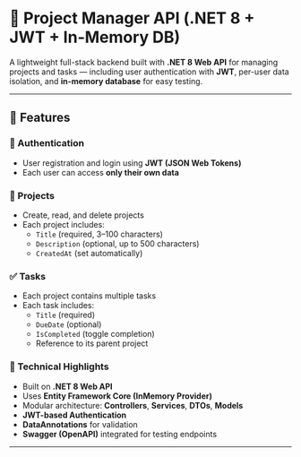 # 🧩 Project Manager API (.NET 8 + JWT + In-Memory DB)

A lightweight full-stack backend built with **.NET 8 Web API** for managing projects and tasks — including user authentication with **JWT**, per-user data isolation, and **in-memory database** for easy testing.

---

## 🚀 Features

### 🔐 Authentication
- User registration and login using **JWT (JSON Web Tokens)**  
- Each user can access **only their own data**

### 📁 Projects
- Create, read, and delete projects  
- Each project includes:
  - `Title` (required, 3–100 characters)
  - `Description` (optional, up to 500 characters)
  - `CreatedAt` (set automatically)

### ✅ Tasks
- Each project contains multiple tasks  
- Each task includes:
  - `Title` (required)
  - `DueDate` (optional)
  - `IsCompleted` (toggle completion)
  - Reference to its parent project

### 🧰 Technical Highlights
- Built on **.NET 8 Web API**
- Uses **Entity Framework Core (InMemory Provider)**
- Modular architecture: **Controllers**, **Services**, **DTOs**, **Models**
- **JWT-based Authentication**
- **DataAnnotations** for validation
- **Swagger (OpenAPI)** integrated for testing endpoints

---

